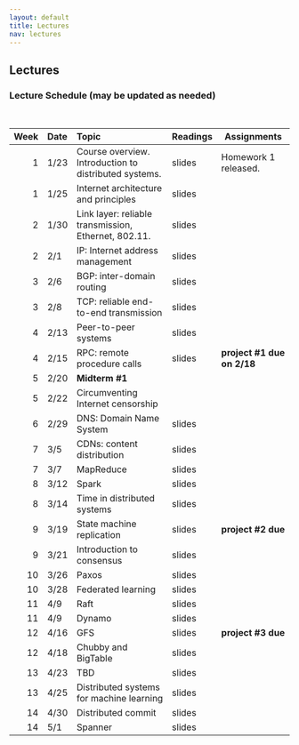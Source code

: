 ```yaml
---
layout: default
title: Lectures
nav: lectures
---
```


## Lectures

<h3 id="toc_2">Lecture Schedule (may be updated as needed)</h3>
<br>
<table>
<thead>
<tr>
<th align="right">Week</th>
<th align="left">Date</th>
<th align="left">Topic</th>
<th>Readings</th>
<th>Assignments</th>
</tr>
</thead>
<tbody>

<tr>
<td align="right">1</td>
<td align="left">1/23</td>
<td align="left">Course overview.  Introduction to distributed systems.</td>
<td>slides</td>
<td>Homework 1 released.</td>
</tr>

<tr>
<td align="right">1</td>
<td align="left">1/25</td>
<td align="left">Internet architecture and principles</td>
<td>slides</td>
<td></td>
</tr>

<tr>
<td align="right">2</td>
<td align="left">1/30</td>
<td align="left">Link layer: reliable transmission, Ethernet, 802.11.</td>
<td>slides</td>
<td></td>
</tr>

<tr>
<td align="right">2</td>
<td align="left">2/1</td>
<td align="left">IP: Internet address management</td>
<td>slides</td>
<td></td>
</tr>

<tr>
<td align="right">3</td>
<td align="left">2/6</td>
<td align="left">BGP: inter-domain routing</td>
<td>slides</td>
<td></td>
</tr>

<tr>
<td align="right">3</td>
<td align="left">2/8</td>
<td align="left">TCP: reliable end-to-end transmission</td>
<td>slides</td>
<td></td>
</tr>

<tr>
<td align="right">4</td>
<td align="left">2/13</td>
<td align="left">Peer-to-peer systems</td>
<td>slides</td>
<td></td>
</tr>

<tr>
<td align="right">4</td>
<td align="left">2/15</td>
<td align="left">RPC: remote procedure calls</td>
<td>slides</td>
<td><b>project #1 due on 2/18</b></td>
</tr>

<tr>
<td align="right">5</td>
<td align="left">2/20</td>
<td align="left"><b>Midterm #1</b></td>
<td></td>
<td></td>
</tr>

<tr>
<td align="right">5</td>
<td align="left">2/22</td>
<td align="left">Circumventing Internet censorship</td>
<td></td>
<td></td>
</tr>

<tr>
<td align="right">6</td>
<td align="left">2/29</td>
<td align="left">DNS: Domain Name System</td>
<td>slides</td>
<td></td>
</tr>

<tr>
<td align="right">7</td>
<td align="left">3/5</td>
<td align="left">CDNs: content distribution</td>
<td>slides</td>
<td></td>
</tr>

<tr>
<td align="right">7</td>
<td align="left">3/7</td>
<td align="left">MapReduce</td>
<td>slides</td>
<td></td>
</tr>

<tr>
<td align="right">8</td>
<td align="left">3/12</td>
<td align="left">Spark</td>
<td>slides</td>
<td></td>
</tr>

<tr>
<td align="right">8</td>
<td align="left">3/14</td>
<td align="left">Time in distributed systems</td>
<td>slides</td>
<td></td>
</tr>

<tr>
<td align="right">9</td>
<td align="left">3/19</td>
<td align="left">State machine replication</td>
<td>slides</td>
<td><b>project #2 due</b></td>
</tr>

<tr>
<td align="right">9</td>
<td align="left">3/21</td>
<td align="left">Introduction to consensus</td>
<td>slides</td>
<td></td>
</tr>

<tr>
<td align="right">10</td>
<td align="left">3/26</td>
<td align="left">Paxos</td>
<td>slides</td>
<td></td>
</tr>

<tr>
<td align="right">10</td>
<td align="left">3/28</td>
<td align="left">Federated learning</td>
<td>slides</td>
<td></td>
</tr>

<tr>
<td align="right">11</td>
<td align="left">4/9</td>
<td align="left">Raft</td>
<td>slides</td>
<td></td>
</tr>

<tr>
<td align="right">11</td>
<td align="left">4/9</td>
<td align="left">Dynamo</td>
<td>slides</td>
<td></td>
</tr>

<tr>
<td align="right">12</td>
<td align="left">4/16</td>
<td align="left">GFS</td>
<td>slides</td>
<td><b>project #3 due</b></td>
</tr>

<tr>
<td align="right">12</td>
<td align="left">4/18</td>
<td align="left">Chubby and BigTable</td>
<td>slides</td>
<td></td>
</tr>

<tr>
<td align="right">13</td>
<td align="left">4/23</td>
<td align="left">TBD</td>
<td>slides</td>
<td></td>
</tr>

<tr>
<td align="right">13</td>
<td align="left">4/25</td>
<td align="left">Distributed systems for machine learning</td>
<td>slides</td>
<td></td>
</tr>

<tr>
<td align="right">14</td>
<td align="left">4/30</td>
<td align="left">Distributed commit</td>
<td>slides</td>
<td></td>
</tr>

<tr>
<td align="right">14</td>
<td align="left">5/1</td>
<td align="left">Spanner</td>
<td>slides</td>
<td></td>
</tr>

</tbody>
</table>


<!-- ---
layout: default
title: Lectures
nav: lectures
---

## Lectures

<h3 id="toc_2">Lecture Schedule (may be updated as needed)</h3>
<br>
<table>
<thead>
<tr>
<th align="right">Week</th>
<th align="left">Date</th>
<th align="left">Topic</th>
<th>Readings</th>
<th>Assignments</th>
</tr>
</thead>
<tbody>

<tr>
<td align="right">8</td>
<td align="left">3/14</td>
<td align="left">State machine replication</td>
<td><a href="{{ site.url }}/lectures/smr.pdf">slides</a></td>
<td></td>
</tr>

<tr>
<td align="right">12</td>
<td align="left">4/11</td>
<td align="left">GFS</td>
<td><a href="{{ site.url }}/lectures/gfs.pdf">slides</a></td>
<td></td>
</tr>

<tr>
<td align="right">13</td>
<td align="left">4/16</td>
<td align="left">Raft</td>
<td><a href="{{ site.url }}/lectures/raft.pdf">slides</a></td>
<td><b>project #3 due</b></td>
</tr>

<tr>
<td align="right">13</td>
<td align="left">4/18</td>
<td align="left">Chubby and Bigtable</td>
<td><a href="{{ site.url }}/lectures/bigtable.pdf">slides</a></td>
<td></td>
</tr>

<tr>
<td align="right">14</td>
<td align="left">4/23</td>
<td align="left">Distributed commit</td>
<td><a href="{{ site.url }}/lectures/distcommit.pdf">slides</a></td>
<td></td>
</tr>

<tr>
<td align="right">14</td>
<td align="left">4/25</td>
<td align="left">Spanner</td>
<td><a href="{{ site.url }}/lectures/spanner.pdf">slides</a></td>
<td></td>
</tr>

<tr>
<td align="right">15</td>
<td align="left">4/30</td>
<td align="left">Zanzibar</td>
<td>no slides</td>
<td></td>
</tr>

<tr>
<td align="right">15</td>
<td align="left">5/2</td>
<td align="left">Zookeeper -> Delos</td>
<td><a href="{{ site.url }}/lectures/zookeeper.pdf">slides</a></td>
<td></td>
</tr>

<tr>
<td align="right">16</td>
<td align="left">5/7</td>
<td align="left">Ray</td>
<td><a>slides</a></td>
<td><b>project 4 due</b></td>
</tr>

<tr>
<td align="right">17</td>
<td align="left">5/14</td>
<td align="left">Final</td>
<td></td>
<td></td>
</tr>

</tbody>
</table> -->
